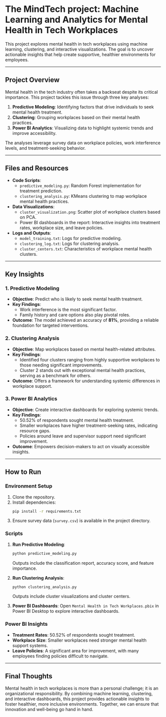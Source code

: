 # The MindTech project: Machine Learning and Analytics for Mental Health in Tech Workplaces

This project explores mental health in tech workplaces using machine learning, clustering, and interactive visualizations. The goal is to uncover actionable insights that help create supportive, healthier environments for employees.

---

## Project Overview

Mental health in the tech industry often takes a backseat despite its critical importance. This project tackles this issue through three key analyses:

1. **Predictive Modeling**: Identifying factors that drive individuals to seek mental health treatment.
2. **Clustering**: Grouping workplaces based on their mental health practices.
3. **Power BI Analytics**: Visualizing data to highlight systemic trends and improve accessibility.

The analyses leverage survey data on workplace policies, work interference levels, and treatment-seeking behavior.

---

## Files and Resources

- **Code Scripts**:
  - `predictive_modeling.py`: Random Forest implementation for treatment prediction.
  - `clustering_analysis.py`: KMeans clustering to map workplace mental health practices.
- **Data Visualizations**:
  - `cluster_visualization.png`: Scatter plot of workplace clusters based on PCA.
  - Power BI dashboards in the report: Interactive insights into treatment rates, workplace size, and leave policies.
- **Logs and Outputs**:
  - `model_training.txt`: Logs for predictive modeling.
  - `clustering_log.txt`: Logs for clustering analysis.
  - `cluster_centers.txt`: Characteristics of workplace mental health clusters.

---

## Key Insights

### **1. Predictive Modeling**
- **Objective**: Predict who is likely to seek mental health treatment.
- **Key Findings**:
  - Work interference is the most significant factor.
  - Family history and care options also play pivotal roles.
- **Outcome**: The model achieved an accuracy of **81%**, providing a reliable foundation for targeted interventions.

### **2. Clustering Analysis**
- **Objective**: Map workplaces based on mental health-related attributes.
- **Key Findings**:
  - Identified four clusters ranging from highly supportive workplaces to those needing significant improvements.
  - Cluster 2 stands out with exceptional mental health practices, serving as a benchmark for others.
- **Outcome**: Offers a framework for understanding systemic differences in workplace support.

### **3. Power BI Analytics**
- **Objective**: Create interactive dashboards for exploring systemic trends.
- **Key Findings**:
  - 50.52% of respondents sought mental health treatment.
  - Smaller workplaces have higher treatment-seeking rates, indicating resource gaps.
  - Policies around leave and supervisor support need significant improvement.
- **Outcome**: Empowers decision-makers to act on visually accessible insights.

---

## How to Run

### **Environment Setup**
1. Clone the repository.
2. Install dependencies:
   ```bash
   pip install -r requirements.txt
   ```
3. Ensure survey data (`survey.csv`) is available in the project directory.

### **Scripts**
1. **Run Predictive Modeling**:
   ```bash
   python predictive_modeling.py
   ```
   Outputs include the classification report, accuracy score, and feature importance.

2. **Run Clustering Analysis**:
   ```bash
   python clustering_analysis.py
   ```
   Outputs include cluster visualizations and cluster centers.

3. **Power BI Dashboards**:
   Open `Mental Health in Tech Workplaces.pbix` in Power BI Desktop to explore interactive dashboards.


### Power BI Insights
- **Treatment Rates**: 50.52% of respondents sought treatment.
- **Workplace Size**: Smaller workplaces need stronger mental health support systems.
- **Leave Policies**: A significant area for improvement, with many employees finding policies difficult to navigate.


---

## Final Thoughts
Mental health in tech workplaces is more than a personal challenge; it is an organizational responsibility. By combining machine learning, clustering, and interactive dashboards, this project provides actionable insights to foster healthier, more inclusive environments. Together, we can ensure that innovation and well-being go hand in hand.

